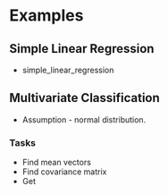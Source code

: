 # Examples
## Simple Linear Regression
- simple_linear_regression
## Multivariate Classification
- Assumption - normal distribution.
### Tasks
- Find mean vectors
- Find covariance matrix
- Get 